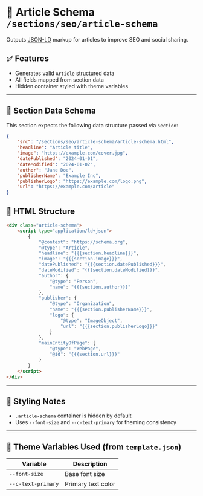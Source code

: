 # 📰 Article Schema `/sections/seo/article-schema`

Outputs [JSON-LD](https://json-ld.org/) markup for articles to improve SEO and social sharing.

## ✅ Features

-   Generates valid `Article` structured data
-   All fields mapped from section data
-   Hidden container styled with theme variables

---

## 🧾 Section Data Schema

This section expects the following data structure passed via `section`:

```json
{
	"src": "/sections/seo/article-schema/article-schema.html",
	"headline": "Article title",
	"image": "https://example.com/cover.jpg",
	"datePublished": "2024-01-01",
	"dateModified": "2024-01-02",
	"author": "Jane Doe",
	"publisherName": "Example Inc",
	"publisherLogo": "https://example.com/logo.png",
	"url": "https://example.com/article"
}
```

## 🧱 HTML Structure

```html
<div class="article-schema">
	<script type="application/ld+json">
		{
			"@context": "https://schema.org",
			"@type": "Article",
			"headline": "{{{section.headline}}}",
			"image": "{{{section.image}}}",
			"datePublished": "{{{section.datePublished}}}",
			"dateModified": "{{{section.dateModified}}}",
			"author": {
				"@type": "Person",
				"name": "{{{section.author}}}"
			},
			"publisher": {
				"@type": "Organization",
				"name": "{{{section.publisherName}}}",
				"logo": {
					"@type": "ImageObject",
					"url": "{{{section.publisherLogo}}}"
				}
			},
			"mainEntityOfPage": {
				"@type": "WebPage",
				"@id": "{{{section.url}}}"
			}
		}
	</script>
</div>
```

---

## 🎨 Styling Notes

-   `.article-schema` container is hidden by default
-   Uses `--font-size` and `--c-text-primary` for theming consistency

---

## 🧩 Theme Variables Used (from `template.json`)

| Variable           | Description        |
| ------------------ | ------------------ |
| `--font-size`      | Base font size     |
| `--c-text-primary` | Primary text color |
